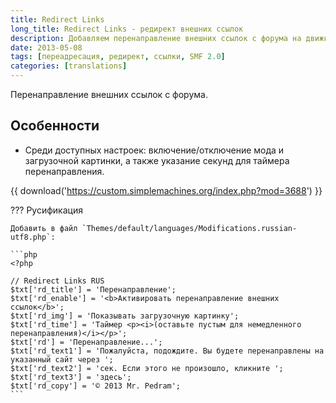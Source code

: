 ```yaml
---
title: Redirect Links
long_title: Redirect Links - редирект внешних ссылок
description: Добавляем перенаправление внешних ссылок с форума на движке SMF.
date: 2013-05-08
tags: [переадресация, редирект, ссылки, SMF 2.0]
categories: [translations]
---
```


Перенаправление внешних ссылок с форума.

<!-- more -->

## Особенности

- Среди доступных настроек: включение/отключение мода и загрузочной картинки, а также указание секунд для таймера перенаправления.

{{ download('https://custom.simplemachines.org/index.php?mod=3688') }}

??? Русификация

    Добавить в файл `Themes/default/languages/Modifications.russian-utf8.php`:

    ```php
    <?php

    // Redirect Links RUS
    $txt['rd_title'] = 'Перенаправление';
    $txt['rd_enable'] = '<b>Активировать перенаправление внешних ссылок</b>';
    $txt['rd_img'] = 'Показывать загрузочную картинку';
    $txt['rd_time'] = 'Таймер <p><i>(оставьте пустым для немедленного перенаправления)</i></p>';
    $txt['rd'] = 'Перенаправление...';
    $txt['rd_text1'] = 'Пожалуйста, подождите. Вы будете перенаправлены на указанный сайт через ';
    $txt['rd_text2'] = 'сек. Если этого не произошло, кликните ';
    $txt['rd_text3'] = 'здесь';
    $txt['rd_copy'] = '© 2013 Mr. Pedram';
    ```
